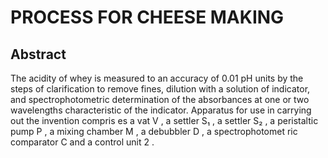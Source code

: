 # PROCESS FOR CHEESE MAKING

## Abstract
The acidity of whey is measured to an accuracy of 0.01 pH units by the steps of clarification to remove fines, dilution with a solution of indicator, and spectrophotometric determination of the absorbances at one or two wavelengths characteristic of the indicator. Apparatus for use in carrying out the invention compris es a vat V , a settler S₁ , a settler S₂ , a peristaltic pump P , a mixing chamber M , a debubbler D , a spectrophotomet ric comparator C and a control unit 2 .